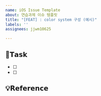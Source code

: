 ```yaml
---
name: iOS Issue Template
about: 연습과제 이슈 템플릿
title: "[FEAT] : color system 구성 (예시)"
labels: ''
assignees: jjwm10625

---
```


## 📌𝗧𝗮𝘀𝗸
- [ ] 
- [ ] 

## 💡𝗥𝗲𝗳𝗲𝗿𝗲𝗻𝗰𝗲
